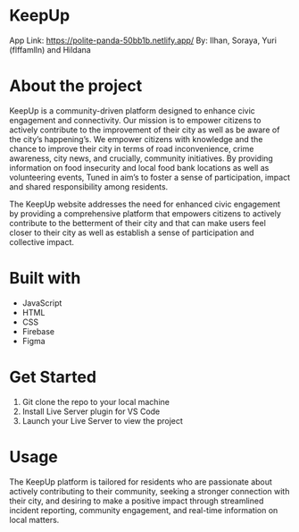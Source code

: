 # KeepUp 
App Link: https://polite-panda-50bb1b.netlify.app/ 
By: Ilhan, Soraya, Yuri (flffamlln) and Hildana

# About the project
KeepUp is a community-driven platform designed to enhance civic engagement and connectivity. Our mission is to empower citizens to actively contribute to the improvement of their city as well as be aware of the city’s happening’s. We empower citizens with knowledge and the chance to improve their city in terms of road inconvenience, crime awareness, city news, and crucially, community initiatives. By providing information on food insecurity and local food bank locations as well as volunteering events, Tuned in aim’s to foster a sense of participation, impact and shared responsibility among residents.

The KeepUp website addresses the need for enhanced civic engagement by providing a comprehensive platform that empowers citizens to actively contribute to the betterment of their city and that can make users feel closer to their city as well as establish a sense of participation and collective impact.

# Built with
- JavaScript
- HTML
- CSS
- Firebase
- Figma
  
# Get Started
1. Git clone the repo to your local machine
2. Install Live Server plugin for VS Code
3. Launch your Live Server to view the project

# Usage
The KeepUp platform is tailored for residents who are passionate about actively contributing to their community, seeking a stronger connection with their city, and desiring to make a positive impact through streamlined incident reporting, community engagement, and real-time information on local matters.
